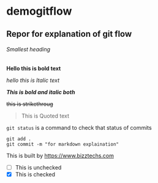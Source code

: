 # demogitflow
## Repor for explanation of git flow
###### Smallest heading

**Hello this is bold text**

*hello this is Italic text*

***This is bold and italic both***

~~this is strikethroug~~

> This is Quoted text

`git status` is a command to check that status of commits

```
git add .
git commit -m "for markdown explaination" 
```
This is built by https://www.bizztechs.com

- [ ] This is unchecked
- [x] This is checked
